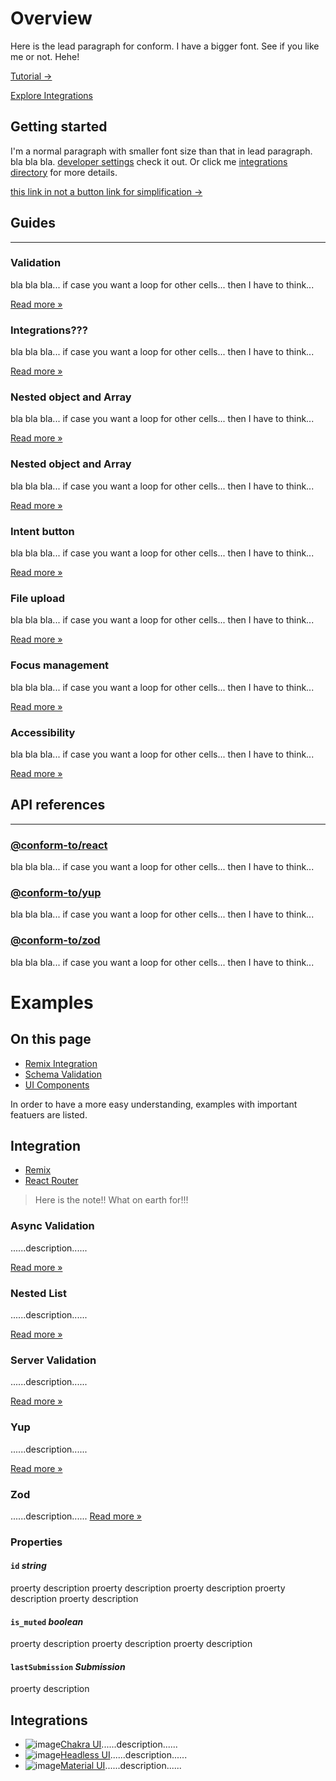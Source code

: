 # Overview

<!-- lead -->

Here is the lead paragraph for conform. I have a bigger font. See if you like me or not. Hehe!

<!-- /lead -->

<!-- button -->

[Tutorial &rarr;](/docs/tutorial.md)

<!-- /button -->
<!-- button variant="outline"-->

[Explore Integrations](/docs/integrations.md)

<!-- /button -->

## Getting started

I'm a normal paragraph with smaller font size than that in lead paragraph. bla bla bla. [developer settings](#) check it out. Or click me [integrations directory](/docs/integrations.md) for more details.

[this link in not a button link for simplification &rarr;](/docs/integrations.md)

## Guides

---

<!-- grid -->
<!-- cell -->

### Validation

bla bla bla... if case you want a loop for other cells... then I have to think...

[Read more &raquo;](/docs/validation.md)

<!-- /cell -->

<!-- cell -->

### Integrations???

bla bla bla... if case you want a loop for other cells... then I have to think...

[Read more &raquo;](/docs/integrations.md)

<!-- /cell -->

<!-- cell -->

### Nested object and Array

bla bla bla... if case you want a loop for other cells... then I have to think...

[Read more &raquo;](/docs/configuration.md)

<!-- /cell -->

<!-- cell -->

### Nested object and Array

bla bla bla... if case you want a loop for other cells... then I have to think...

[Read more &raquo;](/docs/configuration.md)

<!-- /cell -->

<!-- cell -->

### Intent button

bla bla bla... if case you want a loop for other cells... then I have to think...

[Read more &raquo;](/docs/intent-button.md)

<!-- /cell -->

<!-- cell -->

### File upload

bla bla bla... if case you want a loop for other cells... then I have to think...

[Read more &raquo;](/docs/file-upload.md)

<!-- /cell -->

<!-- cell -->

### Focus management

bla bla bla... if case you want a loop for other cells... then I have to think...

[Read more &raquo;](/docs/focus-management.md)

<!-- /cell -->

<!-- cell -->

### Accessibility

bla bla bla... if case you want a loop for other cells... then I have to think...

[Read more &raquo;](/docs/accessibility.md)

<!-- /cell -->
<!-- /grid -->

## API references

---

<!-- resource -->

### [@conform-to/react](/api/react)

bla bla bla... if case you want a loop for other cells... then I have to think...

<!-- /resource -->
<!-- resource -->

### [@conform-to/yup](/api/yup)

bla bla bla... if case you want a loop for other cells... then I have to think...

<!-- /resource -->
<!-- resource -->

### [@conform-to/zod](/api/zod)

bla bla bla... if case you want a loop for other cells... then I have to think...

## <!-- /resource -->

# Examples

<!-- aside -->

## On this page

- [Remix Integration](#remix-integration)
- [Schema Validation](#schema-validation)
- [UI Components](#ui-components)

<!-- /aside -->

<!-- lead -->

In order to have a more easy understanding, examples with important featuers are listed.

<!-- /lead -->

## Integration

- [Remix](/examples/remix)
- [React Router](/examples/react-router)

> Here is the note!! What on earth for!!!

<!-- grid -->
<!-- cell -->

### Async Validation

......description......

[Read more &raquo;](/examples/async-validation)

<!-- /cell -->

<!-- cell -->

### Nested List

......description......

[Read more &raquo;](/examples/nested-list)

<!-- /cell -->

<!-- cell -->

### Server Validation

......description......

[Read more &raquo;](/examples/server-validation)

<!-- /cell -->

<!-- cell -->

### Yup

......description......

[Read more &raquo;](/examples/yup)

<!-- /cell -->

<!-- cell -->

### Zod

......description......
[Read more &raquo;](/examples/zod)

<!-- /cell -->
<!-- /grid -->

### Properties

<!-- attributes -->

#### `id` _string_

proerty description proerty description proerty description proerty description proerty description

#### `is_muted` _boolean_

proerty description proerty description proerty description

#### `lastSubmission` _Submission_

proerty description

<!-- /attributes -->

## Integrations

- ![image](image.svg)[Chakra UI](/examples/chakra-ui)......description......
- ![image](image.svg)[Headless UI](/examples/headless-ui)......description......
- ![image](image.svg)[Material UI](/examples/material-ui)......description......
